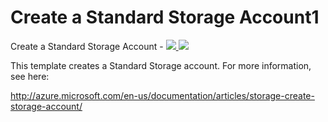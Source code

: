 # Create a Standard Storage Account1

Create a Standard Storage Account  - <a href="https://portal.azure.com/#create/Microsoft.Template/uri/https%3A%2F%2Fraw.githubusercontent.com%2FAzure%2Fazure-quickstart-templates%2Fmaster%2F101-storage-account-create%2Fazuredeploy.json" target="_blank">
    <img src="http://azuredeploy.net/deploybutton.png"/>
</a>
<a href="http://armviz.io/#/?load=https%3A%2F%2Fraw.githubusercontent.com%2FAzure%2Fazure-quickstart-templates%2Fmaster%2F101-storage-account-create%2Fazuredeploy.json" target="_blank">
    <img src="http://armviz.io/visualizebutton.png"/>
</a>

This template creates a Standard Storage account. For more information, see here:

http://azure.microsoft.com/en-us/documentation/articles/storage-create-storage-account/
